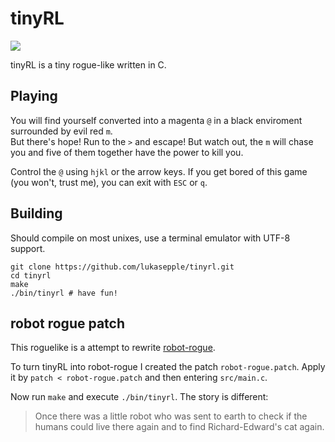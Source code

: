 tinyRL
======

![](https://pbs.twimg.com/media/BlQUC65IEAAfLVC.png)

tinyRL is a tiny rogue-like written in C. 

## Playing
You will find yourself converted into a magenta `@` in a black enviroment surrounded by evil red `m`.  
But there's hope! Run to the `>` and escape! But watch out, the `m` will chase you and five of them together have the power to kill you.

Control the `@` using `hjkl` or the arrow keys. If you get bored of this game (you won't, trust me), you can exit with `ESC` or `q`.

## Building
Should compile on most unixes, use a terminal emulator with UTF-8 support.

	git clone https://github.com/lukasepple/tinyrl.git
	cd tinyrl
	make
	./bin/tinyrl # have fun!


## robot rogue patch
This roguelike is a attempt to rewrite [robot-rogue](https://github.com/lukasepple/robot-rogue).

To turn tinyRL into robot-rogue I created the patch `robot-rogue.patch`. Apply it by `patch < robot-rogue.patch` and then entering `src/main.c`.

Now run `make` and execute `./bin/tinyrl`. The story is different:

> Once there was a little robot who was sent to earth to check if the humans could live there again and to find Richard-Edward's cat again.
